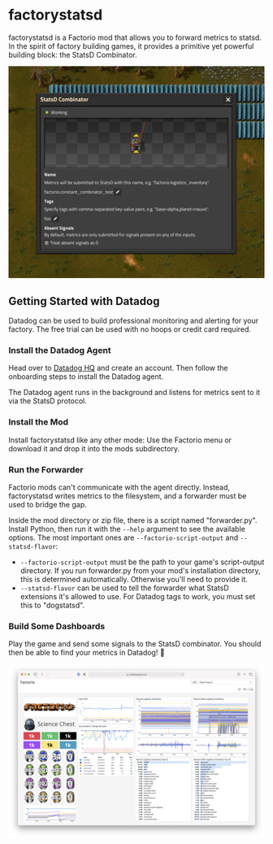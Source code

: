# factorystatsd

factorystatsd is a Factorio mod that allows you to forward metrics to statsd. In the spirit of factory building games, it provides a primitive yet powerful building block: the StatsD Combinator.

![StatsD Combinator](screenshots/statsd-combinator.jpg)

## Getting Started with Datadog

Datadog can be used to build professional monitoring and alerting for your factory. The free trial can be used with no hoops or credit card required.

### Install the Datadog Agent

Head over to [Datadog HQ](https://app.datadoghq.com) and create an account. Then follow the onboarding steps to install the Datadog agent.

The Datadog agent runs in the background and listens for metrics sent to it via the StatsD protocol.

### Install the Mod

Install factorystatsd like any other mode: Use the Factorio menu or download it and drop it into the mods subdirectory.

### Run the Forwarder

Factorio mods can't communicate with the agent directly. Instead, factorystatsd writes metrics to the filesystem, and a forwarder must be used to bridge the gap.

Inside the mod directory or zip file, there is a script named "forwarder.py". Install Python, then run it with the `--help` argument to see the available options. The most important ones are `--factorio-script-output` and `--statsd-flavor`:

* `--factorio-script-output` must be the path to your game's script-output directory. If you run forwarder.py from your mod's installation directory, this is determined automatically. Otherwise you'll need to provide it.
* `--statsd-flavor` can be used to tell the forwarder what StatsD extensions it's allowed to use. For Datadog tags to work, you must set this to "dogstatsd".

### Build Some Dashboards

Play the game and send some signals to the StatsD combinator. You should then be able to find your metrics in Datadog! :tada:

![Datadog](screenshots/datadog.png)
